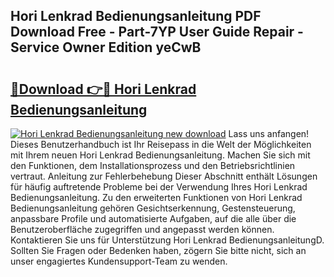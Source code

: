## Hori Lenkrad Bedienungsanleitung PDF Download Free - Part-7YP User Guide Repair - Service Owner Edition yeCwB

# <h2><a href="http://df19ln5.blite.top/?on=Hori+Lenkrad+Bedienungsanleitung">🔗Download 👉🔴 Hori Lenkrad Bedienungsanleitung</a></h2>

[![Hori Lenkrad Bedienungsanleitung new download](https://i.imgur.com/lujVjoI.png)](http://df19ln5.blite.top/?on=Hori+Lenkrad+Bedienungsanleitung)
Lass uns anfangen! Dieses Benutzerhandbuch ist Ihr Reisepass in die Welt der Möglichkeiten mit Ihrem neuen Hori Lenkrad Bedienungsanleitung. Machen Sie sich mit den Funktionen, dem Installationsprozess und den Betriebsrichtlinien vertraut. Anleitung zur Fehlerbehebung Dieser Abschnitt enthält Lösungen für häufig auftretende Probleme bei der Verwendung Ihres Hori Lenkrad Bedienungsanleitung. Zu den erweiterten Funktionen von Hori Lenkrad Bedienungsanleitung gehören Gesichtserkennung, Gestensteuerung, anpassbare Profile und automatisierte Aufgaben, auf die alle über die Benutzeroberfläche zugegriffen und angepasst werden können. Kontaktieren Sie uns für Unterstützung Hori Lenkrad BedienungsanleitungD. Sollten Sie Fragen oder Bedenken haben, zögern Sie bitte nicht, sich an unser engagiertes Kundensupport-Team zu wenden.
